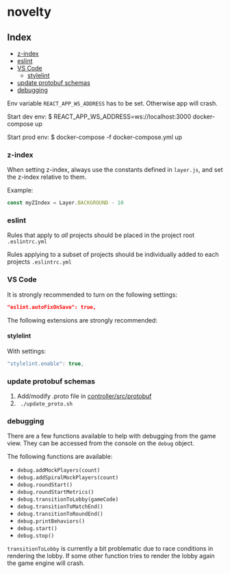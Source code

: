 # novelty

## Index
* [z-index](#z-index)
* [eslint](#eslint)
* [VS Code](#vs-code)
   * [stylelint](#stylelint)
* [update protobuf schemas](#update-protobuf-schemas)
* [debugging](#debugging)

Env variable `REACT_APP_WS_ADDRESS` has to be set. 
Otherwise app will crash.

Start dev env:
$ REACT_APP_WS_ADDRESS=ws://localhost:3000 docker-compose up

Start prod env:
$ docker-compose -f docker-compose.yml up

### z-index

When setting z-index, always use the constants defined in `layer.js`, and set the z-index relative to them.

Example:

```js
const myZIndex = Layer.BACKGROUND - 10
```

### eslint

Rules that apply to _all_ projects should be placed in the project root `.eslintrc.yml`

Rules applying to a subset of projects should be individually added to each projects `.eslintrc.yml`

### VS Code

It is strongly recommended to turn on the following settings:

```json
"eslint.autoFixOnSave": true,
```

The following extensions are strongly recommended:

#### stylelint

With settings:

```js
"stylelint.enable": true,
```

### update protobuf schemas
1. Add/modify .proto file in [controller/src/protobuf](controller/src/protobuf)
1. ` ./update_proto.sh`

### debugging
There are a few functions available to help with debugging from the game view.
They can be accessed from the console on the `debug` object.

The following functions are available:

* `debug.addMockPlayers(count)`
* `debug.addSpiralMockPlayers(count)`
* `debug.roundStart()`
* `debug.roundStartMetrics()`
* `debug.transitionToLobby(gameCode)`
* `debug.transitionToMatchEnd()`
* `debug.transitionToRoundEnd()`
* `debug.printBehaviors()`
* `debug.start()`
* `debug.stop()`

`transitionToLobby` is currently a bit problematic due to race conditions in rendering the lobby.
If some other function tries to render the lobby again the game engine will crash.
